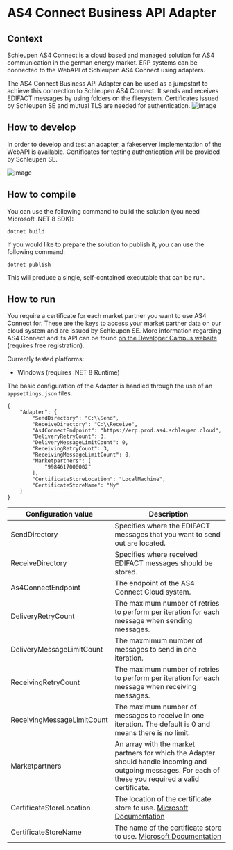 # AS4 Connect Business API Adapter

## Context
Schleupen AS4 Connect is a cloud based and managed solution for AS4 communication in the german energy market. ERP systems can be connected to the WebAPI of Schleupen AS4 Connect using adapters.

The AS4 Connect Business API Adapter can be used as a jumpstart to achieve this connection to Schleupen AS4 Connect. It sends and receives EDIFACT messages by using folders on the filesystem. Certificates issued by Schleupen SE and mutual TLS are needed for authentication.
![image](https://github.com/schleupen/as4-connect-business-api-adapter/assets/68913205/98bef806-3c7b-46d0-84ad-d3aea8ef6119)


## How to develop
In order to develop and test an adapter, a fakeserver implementation of the WebAPI is available. Certificates for testing authentication will be provided by Schleupen SE.

![image](https://github.com/schleupen/as4-connect-business-api-adapter/assets/68913205/412fbe08-ba2e-402d-9111-ca95457fd726)

## How to compile
You can use the following command to build the solution (you need Microsoft .NET 8 SDK):

`dotnet build`

If you would like to prepare the solution to publish it, you can use the following command:

`dotnet publish`

This will produce a single, self-contained executable that can be run.

## How to run
You require a certificate for each market partner you want to use AS4 Connect for. These are the keys to access your market partner data on our cloud system and are issued by Schleupen SE. More information regarding AS4 Connect and its API can be found [on the Developer Campus website](https://developer-campus.de/tracks/integration/as4-connect-api/) (requires free registration).


Currently tested platforms:
* Windows (requires .NET 8 Runtime)

The basic configuration of the Adapter is handled through the use of an `appsettings.json` files.

```
{
    "Adapter": {
        "SendDirectory": "C:\\Send",
        "ReceiveDirectory": "C:\\Receive",
        "As4ConnectEndpoint": "https://erp.prod.as4.schleupen.cloud",
        "DeliveryRetryCount": 3,
        "DeliveryMessageLimitCount": 0,
        "ReceivingRetryCount": 3,
        "ReceivingMessageLimitCount": 0,
        "Marketpartners": [
            "9984617000002"
        ],
        "CertificateStoreLocation": "LocalMachine",
        "CertificateStoreName": "My"
    }
}
```

| Configuration value | Description |
| -------- | ------- |
| SendDirectory  | Specifies where the EDIFACT messages that you want to send out are located.|
| ReceiveDirectory | Specifies where received EDIFACT messages should be stored. |
| As4ConnectEndpoint | The endpoint of the AS4 Connect Cloud system. |
| DeliveryRetryCount | The maximum number of retries to perform per iteration for each message when sending messages. |
| DeliveryMessageLimitCount | The maxmimum number of messages to send in one iteration. |
| ReceivingRetryCount | The maximum number of retries to perform per iteration for each message when receiving messages. |
| ReceivingMessageLimitCount | The maximum number of messages to receive in one iteration. The default is 0 and means there is no limit. |
| Marketpartners | An array with the market partners for which the Adapter should handle incoming and outgoing messages. For each of these you required a valid certificate. |
| CertificateStoreLocation | The location of the certificate store to use. [Microsoft Documentation](https://learn.microsoft.com/en-us/dotnet/api/system.security.cryptography.x509certificates.storelocation?view=net-8.0)    |
| CertificateStoreName | The name of the certificate store to use. [Microsoft Documentation](https://learn.microsoft.com/en-us/dotnet/api/system.security.cryptography.x509certificates.storename?view=net-8.0) |


